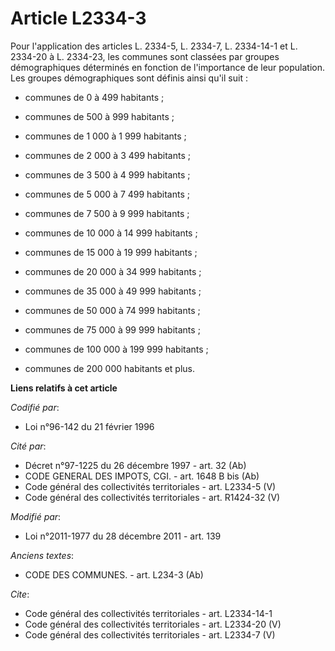 # Article L2334-3

Pour l'application des articles L. 2334-5, L. 2334-7, L. 2334-14-1 et L. 2334-20 à L. 2334-23, les communes sont classées par
groupes démographiques déterminés en fonction de l'importance de leur population. Les groupes démographiques sont définis
ainsi qu'il suit :

- communes de 0 à 499 habitants ;

- communes de 500 à 999 habitants ;

- communes de 1 000 à 1 999 habitants ;

- communes de 2 000 à 3 499 habitants ;

- communes de 3 500 à 4 999 habitants ;

- communes de 5 000 à 7 499 habitants ;

- communes de 7 500 à 9 999 habitants ;

- communes de 10 000 à 14 999 habitants ;

- communes de 15 000 à 19 999 habitants ;

- communes de 20 000 à 34 999 habitants ;

- communes de 35 000 à 49 999 habitants ;

- communes de 50 000 à 74 999 habitants ;

- communes de 75 000 à 99 999 habitants ;

- communes de 100 000 à 199 999 habitants ;

- communes de 200 000 habitants et plus.

**Liens relatifs à cet article**

_Codifié par_:

  - Loi n°96-142 du 21 février 1996

_Cité par_:

  - Décret n°97-1225 du 26 décembre 1997 - art. 32 (Ab)
  - CODE GENERAL DES IMPOTS, CGI. - art. 1648 B bis (Ab)
  - Code général des collectivités territoriales - art. L2334-5 (V)
  - Code général des collectivités territoriales - art. R1424-32 (V)

_Modifié par_:

  - Loi n°2011-1977 du 28 décembre 2011 - art. 139

_Anciens textes_:

  - CODE DES COMMUNES. - art. L234-3 (Ab)

_Cite_:

  - Code général des collectivités territoriales - art. L2334-14-1
  - Code général des collectivités territoriales - art. L2334-20 (V)
  - Code général des collectivités territoriales - art. L2334-7 (V)
